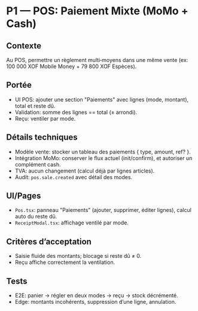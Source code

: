 # P1 — POS: Paiement Mixte (MoMo + Cash)

## Contexte
Au POS, permettre un règlement multi‑moyens dans une même vente (ex: 100 000 XOF Mobile Money + 79 800 XOF Espèces).

## Portée
- UI POS: ajouter une section "Paiements" avec lignes (mode, montant), total et reste dû.
- Validation: somme des lignes == total (± arrondi).
- Reçu: ventiler par mode.

## Détails techniques
- Modèle vente: stocker un tableau des paiements { type, amount, ref? }.
- Intégration MoMo: conserver le flux actuel (init/confirm), et autoriser un complément cash.
- TVA: aucun changement (calcul déjà par lignes articles).
- Audit: `pos.sale.created` avec détail des modes.

## UI/Pages
- `Pos.tsx`: panneau "Paiements" (ajouter, supprimer, éditer lignes), calcul auto du reste dû.
- `ReceiptModal.tsx`: affichage ventilé par mode.

## Critères d’acceptation
- Saisie fluide des montants; blocage si reste dû ≠ 0.
- Reçu affiche correctement la ventilation.

## Tests
- E2E: panier → régler en deux modes → reçu → stock décrémenté.
- Edge: montants incohérents, suppression d’une ligne, annulation.

